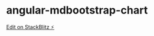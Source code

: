 # angular-mdbootstrap-chart

[Edit on StackBlitz ⚡️](https://stackblitz.com/edit/angular-mdbootstrap-chart)